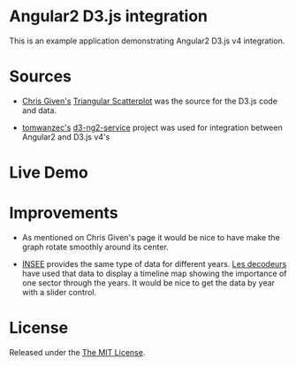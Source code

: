 # Angular2 D3.js integration

This is an example application demonstrating Angular2 D3.js v4 integration.

# Sources

* [Chris Given's](https://bl.ocks.org/cmgiven) [Triangular Scatterplot](https://bl.ocks.org/cmgiven/a0f58034cea5331a814b30b74aacb8af) was the source for the D3.js code and data.

* [tomwanzec's](https://github.com/tomwanzek) [d3-ng2-service](https://github.com/tomwanzek/d3-ng2-service) project was used for integration between Angular2 and D3.js v4's

# Live Demo



# Improvements

* As mentioned on Chris Given's page it would be nice to have make the graph rotate smoothly around its center.

* [INSEE](http://www.insee.fr/fr/themes/detail.asp?reg_id=99&ref_id=emploi-zone-2008) provides the same type of data for different years. [Les decodeurs](http://www.lemonde.fr/les-decodeurs/article/2016/09/19/visualisez-vingt-cinq-ans-de-desindustrialisation-dans-les-departements-francais_5000083_4355770.html) have used that data to display a timeline map showing the importance of one sector through the years. It would be nice to get the data by year with a slider control.

# License
Released under the [The MIT License](https://opensource.org/licenses/MIT).
